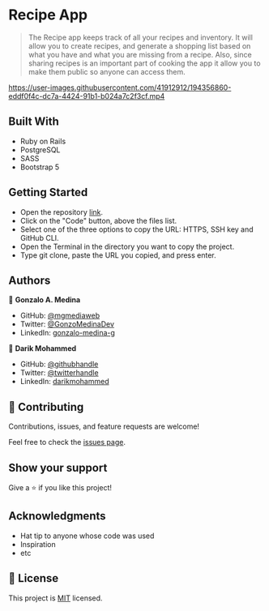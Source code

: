 # Recipe App

> The Recipe app keeps track of all your recipes and inventory. It will allow you to create recipes, and generate a shopping list based on what you have and what you are missing from a recipe. Also, since sharing recipes is an important part of cooking the app it allow you to make them public so anyone can access them.

https://user-images.githubusercontent.com/41912912/194356860-eddf0f4c-dc7a-4424-91b1-b024a7c2f3cf.mp4


## Built With

- Ruby on Rails
- PostgreSQL
- SASS
- Bootstrap 5

## Getting Started

- Open the repository [link](https://github.com/mgmediaweb/recipe_app).
- Click on the "Code" button, above the files list.
- Select one of the three options to copy the URL: HTTPS, SSH key and GitHub CLI.
- Open the Terminal in the directory you want to copy the project.
- Type git clone, paste the URL you copied, and press enter.

## Authors

👤 **Gonzalo A. Medina**

- GitHub: [@mgmediaweb](https://github.com/mgmediaweb)
- Twitter: [@GonzoMedinaDev](https://twitter.com/GonzoMedinaDev)
- LinkedIn: [gonzalo-medina-g](https://www.linkedin.com/in/gonzalo-medina-g/)

👤 **Darik Mohammed**

- GitHub: [@githubhandle](https://github.com/darikmohammed)
- Twitter: [@twitterhandle](https://twitter.com/r_darik)
- LinkedIn: [darikmohammed](https://www.linkedin.com/in/darik-mohammed/)

## 🤝 Contributing

Contributions, issues, and feature requests are welcome!

Feel free to check the [issues page](../../issues/).

## Show your support

Give a ⭐️ if you like this project!

## Acknowledgments

- Hat tip to anyone whose code was used
- Inspiration
- etc

## 📝 License

This project is [MIT](./MIT.md) licensed.

